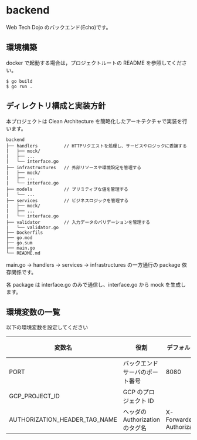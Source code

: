 # backend

Web Tech Dojo のバックエンド(Echo)です。

## 環境構築

docker で起動する場合は，プロジェクトルートの README を参照してください。

```
$ go build
$ go run .
```

## ディレクトリ構成と実装方針

本プロジェクトは Clean Architecture を簡略化したアーキテクチャで実装を行います。

```
backend
├── handlers          // HTTPリクエストを処理し、サービスやロジックに委譲する
|   ├── mock/
|   ├── ...
|   └── interface.go
├── infrastructures   // 外部リソースや環境設定を管理する
|   ├── mock/
|   ├── ...
|   └── interface.go
├── models            // プリミティブな値を管理する
|   └── ...
├── services          // ビジネスロジックを管理する
|   ├── mock/
|   ├── ...
|   └── interface.go
├── validator         // 入力データのバリデーションを管理する
|   └── validator.go
├── Dockerfils
├── go.mod
├── go.sum
├── main.go
└── README.md
```

main.go → handlers → services → infrastructures の一方通行の package 依存関係です。

各 package は interface.go のみで通信し、interface.go から mock を生成します。

## 環境変数の一覧

以下の環境変数を設定してください

| 変数名         | 役割                           | デフォルト値 | DEV 環境での値 |
| -------------- | ------------------------------ | ------------ | -------------- |
| PORT           | バックエンドサーバのポート番号 | 8080         |                |
| GCP_PROJECT_ID | GCP のプロジェクト ID          |              |                |
| AUTHORIZATION_HEADER_TAG_NAME | ヘッダのAuthorizationのタグ名 | X-Forwarded-Authorization | Authorization |
